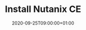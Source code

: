 ---
title: "Install Nutanix CE"
description: ""
date: 2020-09-25T09:00:00+01:00
lastmod: 2020-09-25T09:00:00+01:00
image_cover: "image-laceholder.png"
categories: ["Speedster"]
authors: ["Marcel Venema"] 
tags: []
draft: false
---